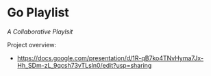 # Go Playlist

_A Collaborative Playlsit_

Project overview: 
- https://docs.google.com/presentation/d/1R-qB7ko4TNvHyma7Jx-Hh_SDm-zL_9qcsh73vTLsln0/edit?usp=sharing